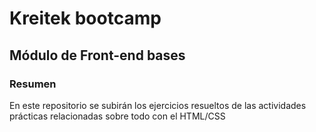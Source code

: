 # Kreitek bootcamp
## Módulo de Front-end bases

### Resumen
En este repositorio se subirán los ejercicios resueltos de las actividades prácticas relacionadas sobre todo con el HTML/CSS
